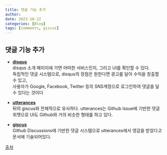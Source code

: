 ```yaml
---
title: 댓글 기능 추가 
author:
date: 2023-10-22
categories: [Blog]
tags: [comments, giscus]
---
```



## 댓글 기능 추가

- [**disqus**](https://help.disqus.com/en/articles/1717053-what-is-disqus)\
disqus 소개 페이지에 가면 어떠한 서비스인지, 그리고 UI를 확인할 수 있다. \
독립적인 댓글 시스템으로, disqus의 장점은 원한다면 광고를 달아 수익을 창출할 수 있고, \
사용자가 Google, Facebook, Twitter 등의 SNS계정으로 로그인하여 댓글을 달 수 있다는 것이다

- [**utterances**](https://utteranc.es/?utm_source=saashub&utm_medium=marketplace&utm_campaign=saashub)\
뒤의 giscus와 전체적으로 유사하다. utterances는 Github Issue에 기반한 댓글 위젯으로 UI도 Github와 거의 비슷한 형태를 하고 있다.

- [**giscus**](https://giscus.app/ko) \
Github Discussions에 기반한 댓글 시스템으로 utterances에서 영감을 받았다고 문서에 기술되어있다.  




  
[출처](https://da-in.github.io/posts/Blog-Comments/)





<script src="https://giscus.app/client.js"
        data-repo="pjw74/pjw74.github.io"
        data-repo-id="R_kgDOK5uMoA"
        data-category="General"
        data-category-id="DIC_kwDOK5uMoM4CbwLH"
        data-mapping="pathname"
        data-strict="0"
        data-reactions-enabled="1"
        data-emit-metadata="0"
        data-input-position="bottom"
        data-theme="noborder_dark"
        data-lang="ko"
        crossorigin="anonymous"
        async>
</script>
